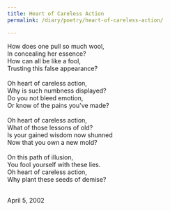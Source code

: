 ```yaml
---
title: Heart of Careless Action
permalink: /diary/poetry/heart-of-careless-action/

---
```

<div class="poetry">

How does one pull so much wool,<br/>
In concealing her essence?<br/>
How can all be like a fool,<br/>
Trusting this false appearance?<br/>
<br/>
Oh heart of careless action,<br/>
Why is such numbness displayed?<br/>
Do you not bleed emotion,<br/>
Or know of the pains you've made?<br/>
<br/>
Oh heart of careless action,<br/>
What of those lessons of old?<br/>
Is your gained wisdom now shunned<br/>
Now that you own a new mold?<br/>
<br/>
On this path of illusion,<br/>
You fool yourself with these lies.<br/>
Oh heart of careless action,<br/>
Why plant these seeds of demise?<br/>
<br/>

<div class="poetry_date">April 5, 2002</div>




</div>
